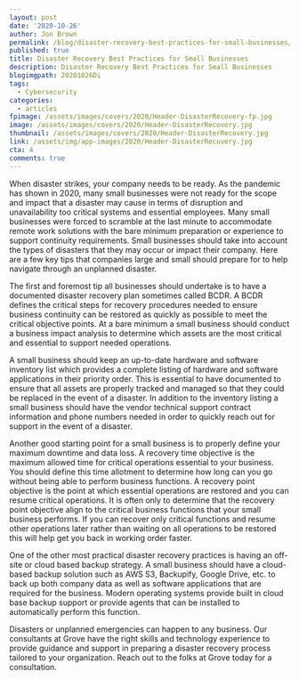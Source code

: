 ```yaml
---
layout: post
date: '2020-10-26'
author: Jon Brown
permalink: /blog/disaster-recovery-best-practices-for-small-businesses/
published: true
title: Disaster Recovery Best Practices for Small Businesses
description: Disaster Recovery Best Practices for Small Businesses
blogimgpath: 20201026Di
tags:
  - Cybersecurity
categories:
  - articles
fpimage: /assets/images/covers/2020/Header-DisasterRecovery-fp.jpg
image: /assets/images/covers/2020/Header-DisasterRecovery.jpg
thumbnail: /assets/images/covers/2020/Header-DisasterRecovery.jpg
link: /assets/img/app-images/2020/Header-DisasterRecovery.jpg
cta: 4
comments: true
---
```

When disaster strikes, your company needs to be ready. As the pandemic
has shown in 2020, many small businesses were not ready for the scope
and impact that a disaster may cause in terms of disruption and
unavailability too critical systems and essential employees. Many small
businesses were forced to scramble at the last minute to accommodate
remote work solutions with the bare minimum preparation or experience to
support continuity requirements. Small businesses should take into
account the types of disasters that they may occur or impact their
company. Here are a few key tips that companies large and small should
prepare for to help navigate through an unplanned disaster.

The first and foremost tip all businesses should undertake is to have a
documented disaster recovery plan sometimes called BCDR. A BCDR defines
the critical steps for recovery procedures needed to ensure business
continuity can be restored as quickly as possible to meet the critical
objective points. At a bare minimum a small business should conduct a
business impact analysis to determine which assets are the most critical
and essential to support needed operations.

A small business should keep an up-to-date hardware and software
inventory list which provides a complete listing of hardware and
software applications in their priority order. This is essential to have
documented to ensure that all assets are properly tracked and managed so
that they could be replaced in the event of a disaster. In addition to
the inventory listing a small business should have the vendor technical
support contract information and phone numbers needed in order to
quickly reach out for support in the event of a disaster.

Another good starting point for a small business is to properly define
your maximum downtime and data loss. A recovery time objective is the
maximum allowed time for critical operations essential to your business.
You should define this time allotment to determine how long can you go
without being able to perform business functions. A recovery point
objective is the point at which essential operations are restored and
you can resume critical operations. It is often only to determine that
the recovery point objective align to the critical business functions
that your small business performs. If you can recover only critical
functions and resume other operations later rather than waiting on all
operations to be restored this will help get you back in working order
faster.

One of the other most practical disaster recovery practices is having an
off-site or cloud based backup strategy. A small business should have a
cloud-based backup solution such as AWS S3, Backupify, Google Drive,
etc. to back up both company data as well as software applications that
are required for the business. Modern operating systems provide built in
cloud base backup support or provide agents that can be installed to
automatically perform this function.

Disasters or unplanned emergencies can happen to any business. Our
consultants at Grove have the right skills and technology experience to
provide guidance and support in preparing a disaster recovery process
tailored to your organization. Reach out to the folks at Grove today for
a consultation.
